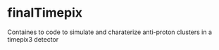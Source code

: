 # finalTimepix
Containes to code to simulate and charaterize anti-proton clusters in a timepix3 detector
